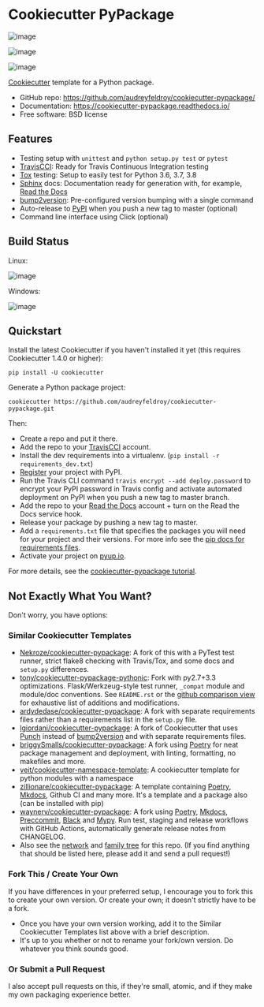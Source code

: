Cookiecutter PyPackage
======================

![image](https://pyup.io/repos/github/audreyfeldroy/cookiecutter-pypackage/shield.svg%0A%20:target:%20https://pyup.io/repos/github/audreyfeldroy/cookiecutter-pypackage/%0A%20:alt:%20Updates)

![image](https://travis-ci.org/audreyfeldroy/cookiecutter-pypackage.svg?branch=master%0A%20:target:%20https://travis-ci.org/github/audreyfeldroy/cookiecutter-pypackage%0A%20:alt:%20Build%20Status)

![image](https://readthedocs.org/projects/cookiecutter-pypackage/badge/?version=latest%0A%20:target:%20https://cookiecutter-pypackage.readthedocs.io/en/latest/?badge=latest%0A%20:alt:%20Documentation%20Status)

[Cookiecutter](https://github.com/cookiecutter/cookiecutter) template
for a Python package.

-   GitHub repo:
    <https://github.com/audreyfeldroy/cookiecutter-pypackage/>
-   Documentation: <https://cookiecutter-pypackage.readthedocs.io/>
-   Free software: BSD license

Features
--------

-   Testing setup with `unittest` and `python setup.py test` or `pytest`
-   [TravisCCI](http://travis-ci.org/): Ready for Travis Continuous
    Integration testing
-   [Tox](http://testrun.org/tox/) testing: Setup to easily test for
    Python 3.6, 3.7, 3.8
-   [Sphinx](http://sphinx-doc.org/) docs: Documentation ready for
    generation with, for example, [Read the
    Docs](https://readthedocs.io/)
-   [bump2version](https://github.com/c4urself/bump2version):
    Pre-configured version bumping with a single command
-   Auto-release to [PyPI](https://pypi.python.org/pypi) when you push a
    new tag to master (optional)
-   Command line interface using Click (optional)

Build Status
------------

Linux:

![image](https://img.shields.io/travis/audreyfeldroy/cookiecutter-pypackage.svg%0A%20:target:%20https://travis-ci.org/audreyfeldroy/cookiecutter-pypackage%0A%20:alt:%20Linux%20build%20status%20on%20Travis%20CI)

Windows:

![image](https://ci.appveyor.com/api/projects/status/github/audreyr/cookiecutter-pypackage?branch=master&svg=true%0A%20:target:%20https://ci.appveyor.com/project/audreyr/cookiecutter-pypackage/branch/master%0A%20:alt:%20Windows%20build%20status%20on%20Appveyor)

Quickstart
----------

Install the latest Cookiecutter if you haven't installed it yet (this
requires Cookiecutter 1.4.0 or higher):

    pip install -U cookiecutter

Generate a Python package project:

    cookiecutter https://github.com/audreyfeldroy/cookiecutter-pypackage.git

Then:

-   Create a repo and put it there.
-   Add the repo to your [TravisCCI](http://travis-ci.org/) account.
-   Install the dev requirements into a virtualenv.
    (`pip install -r requirements_dev.txt`)
-   [Register](https://packaging.python.org/tutorials/packaging-projects/#uploading-the-distribution-archives)
    your project with PyPI.
-   Run the Travis CLI command `travis encrypt --add deploy.password` to
    encrypt your PyPI password in Travis config and activate automated
    deployment on PyPI when you push a new tag to master branch.
-   Add the repo to your [Read the Docs](https://readthedocs.io/)
    account + turn on the Read the Docs service hook.
-   Release your package by pushing a new tag to master.
-   Add a `requirements.txt` file that specifies the packages you will
    need for your project and their versions. For more info see the [pip
    docs for requirements
    files](https://pip.pypa.io/en/stable/user_guide/#requirements-files).
-   Activate your project on [pyup.io](https://pyup.io/).

For more details, see the [cookiecutter-pypackage
tutorial](https://cookiecutter-pypackage.readthedocs.io/en/latest/tutorial.html).

Not Exactly What You Want?
--------------------------

Don't worry, you have options:

### Similar Cookiecutter Templates

-   [Nekroze/cookiecutter-pypackage](https://github.com/Nekroze/cookiecutter-pypackage):
    A fork of this with a PyTest test runner, strict flake8 checking
    with Travis/Tox, and some docs and `setup.py` differences.
-   [tony/cookiecutter-pypackage-pythonic](https://github.com/tony/cookiecutter-pypackage-pythonic):
    Fork with py2.7+3.3 optimizations. Flask/Werkzeug-style test runner,
    `_compat` module and module/doc conventions. See `README.rst` or the
    [github comparison
    view](https://github.com/tony/cookiecutter-pypackage-pythonic/compare/audreyr:master...master)
    for exhaustive list of additions and modifications.
-   [ardydedase/cookiecutter-pypackage](https://github.com/ardydedase/cookiecutter-pypackage):
    A fork with separate requirements files rather than a requirements
    list in the `setup.py` file.
-   [lgiordani/cookiecutter-pypackage](https://github.com/lgiordani/cookiecutter-pypackage):
    A fork of Cookiecutter that uses
    [Punch](https://github.com/lgiordani/punch) instead of
    [bump2version](https://github.com/c4urself/bump2version) and with
    separate requirements files.
-   [briggySmalls/cookiecutter-pypackage](https://github.com/briggySmalls/cookiecutter-pypackage):
    A fork using [Poetry](https://python-poetry.org/) for neat package
    management and deployment, with linting, formatting, no makefiles
    and more.
-   [veit/cookiecutter-namespace-template](https://github.com/veit/cookiecutter-namespace-template):
    A cookiecutter template for python modules with a namespace
-   [zillionare/cookiecutter-pypackage](https://zillionare.github.io/cookiecutter-pypackage/):
    A template containing [Poetry](https://python-poetry.org/),
    [Mkdocs](https://pypi.org/project/mkdocs/), Github CI and many more.
    It's a template and a package also (can be installed with pip)
-   [waynerv/cookiecutter-pypackage](https://waynerv.github.io/cookiecutter-pypackage/):
    A fork using [Poetry](https://python-poetry.org/),
    [Mkdocs](https://pypi.org/project/mkdocs/),
    [Preccommit](https://pre-commit.com/),
    [Black](https://black.readthedocs.io/en/stable/) and
    [Mypy](https://mypy.readthedocs.io/en/stable/). Run test, staging
    and release workflows with GitHub Actions, automatically generate
    release notes from CHANGELOG.
-   Also see the
    [network](https://github.com/audreyr/cookiecutter-pypackage/network)
    and [family
    tree](https://github.com/audreyr/cookiecutter-pypackage/network/members)
    for this repo. (If you find anything that should be listed here,
    please add it and send a pull request!)

### Fork This / Create Your Own

If you have differences in your preferred setup, I encourage you to fork
this to create your own version. Or create your own; it doesn't strictly
have to be a fork.

-   Once you have your own version working, add it to the Similar
    Cookiecutter Templates list above with a brief description.
-   It's up to you whether or not to rename your fork/own version. Do
    whatever you think sounds good.

### Or Submit a Pull Request

I also accept pull requests on this, if they're small, atomic, and if
they make my own packaging experience better.
